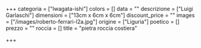 +++
categoria = ["Iwagata-ishi"]
colors = []
data = ""
descrizione = ["Luigi Garlaschi"]
dimensioni = ["13cm x 6cm x 6cm"]
discount_price = ""
images = ["/images/roberto-ferrari-l2a.jpg"]
origine = ["Liguria"]
poetico = []
prezzo = ""
roccia = []
title = "pietra roccia costiera"

+++
